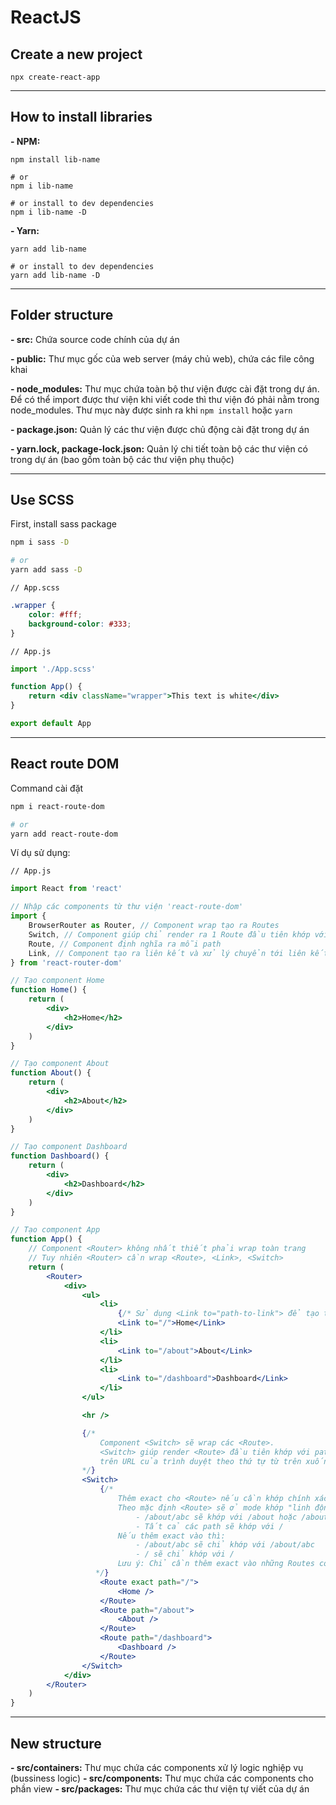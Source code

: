 # ReactJS

## Create a new project

```shell
npx create-react-app
```

---

## How to install libraries

**- NPM:**

```shell
npm install lib-name

# or
npm i lib-name

# or install to dev dependencies
npm i lib-name -D
```

**- Yarn:**

```shell
yarn add lib-name

# or install to dev dependencies
yarn add lib-name -D
```

---

## Folder structure

**- src:** Chứa source code chính của dự án

**- public:** Thư mục gốc của web server (máy chủ web), chứa các file công khai

**- node_modules:** Thư mục chứa toàn bộ thư viện được cài đặt trong dự án.
Để có thể import được thư viện khi viết code thì thư viện đó phải nằm trong node_modules. Thư mục này được sinh ra khi `npm install` hoặc `yarn`

**- package.json:** Quản lý các thư viện được chủ động cài đặt trong dự án

**- yarn.lock, package-lock.json:** Quản lý chi tiết toàn bộ các thư viện có trong dự án
(bao gồm toàn bộ các thư viện phụ thuộc)

---

## Use SCSS
First, install sass package

```bash
npm i sass -D

# or
yarn add sass -D
```

`// App.scss`

```css
.wrapper {
    color: #fff;
    background-color: #333;
}
```

`// App.js`

```jsx
import './App.scss'

function App() {
    return <div className="wrapper">This text is white</div>
}

export default App
```

---

## React route DOM
Command cài đặt
```bash
npm i react-route-dom

# or
yarn add react-route-dom
```

Ví dụ sử dụng:

`// App.js`
```jsx
import React from 'react'

// Nhập các components từ thư viện 'react-route-dom'
import {
    BrowserRouter as Router, // Component wrap tạo ra Routes
    Switch, // Component giúp chỉ render ra 1 Route đầu tiên khớp với path hiện tại
    Route, // Component định nghĩa ra mỗi path
    Link, // Component tạo ra liên kết và xử lý chuyển tới liên kết khi click vào
} from 'react-router-dom'

// Tạo component Home
function Home() {
    return (
        <div>
            <h2>Home</h2>
        </div>
    )
}

// Tạo component About
function About() {
    return (
        <div>
            <h2>About</h2>
        </div>
    )
}

// Tạo component Dashboard
function Dashboard() {
    return (
        <div>
            <h2>Dashboard</h2>
        </div>
    )
}

// Tạo component App
function App() {
    // Component <Router> không nhất thiết phải wrap toàn trang
    // Tuy nhiên <Router> cần wrap <Route>, <Link>, <Switch>
    return (
        <Router>
            <div>
                <ul>
                    <li>
                        {/* Sử dụng <Link to="path-to-link"> để tạo thẻ liên kết */}
                        <Link to="/">Home</Link>
                    </li>
                    <li>
                        <Link to="/about">About</Link>
                    </li>
                    <li>
                        <Link to="/dashboard">Dashboard</Link>
                    </li>
                </ul>

                <hr />

                {/*
                    Component <Switch> sẽ wrap các <Route>.
                    <Switch> giúp render <Route> đầu tiên khớp với path
                    trên URL của trình duyệt theo thứ tự từ trên xuống dưới
                */}
                <Switch>
                    {/*
                        Thêm exact cho <Route> nếu cần khớp chính xác theo path.
                        Theo mặc định <Route> sẽ ở mode khớp "linh động" hơn. Ví dụ:
                            - /about/abc sẽ khớp với /about hoặc /about/abc
                            - Tất cả các path sẽ khớp với /
                        Nếu thêm exact vào thì:
                            - /about/abc sẽ chỉ khớp với /about/abc
                            - / sẽ chỉ khớp với /
                        Lưu ý: Chỉ cần thêm exact vào những Routes có khả năng bị "khớp" path khác ngoài ý muốn
                   */}
                    <Route exact path="/">
                        <Home />
                    </Route>
                    <Route path="/about">
                        <About />
                    </Route>
                    <Route path="/dashboard">
                        <Dashboard />
                    </Route>
                </Switch>
            </div>
        </Router>
    )
}
```

---

## New structure
**- src/containers:** Thư mục chứa các components xử lý logic nghiệp vụ (bussiness logic)
**- src/components:** Thư mục chứa các components cho phần view
**- src/packages:** Thư mục chứa các thư viện tự viết của dự án
